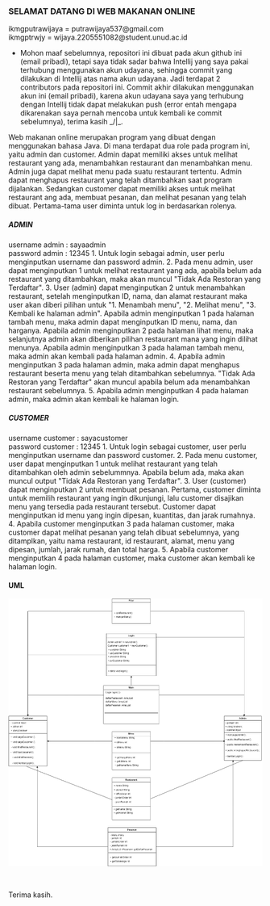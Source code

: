 <h3><b>SELAMAT DATANG DI WEB MAKANAN ONLINE</b></h3>

<p>
 ikmgputrawijaya  = putrawijaya537@gmail.com <br>
 ikmgptrwjy       = wijaya.2205551082@student.unud.ac.id <br>
 
 
 - Mohon maaf sebelumnya, repositori ini dibuat pada akun github ini (email pribadi), tetapi saya tidak sadar bahwa Intellij yang saya pakai terhubung menggunakan akun udayana, sehingga commit yang dilakukan di Intellij atas nama akun udayana. Jadi terdapat 2 contributors pada repositori ini. Commit akhir dilakukan menggunakan akun ini (email pribadi), karena akun udayana saya yang terhubung dengan Intellij tidak dapat melakukan push (error entah mengapa dikarenakan saya pernah mencoba untuk kembali ke commit sebelumnya), terima kasih _/|\_.
 </p>
 
<p>
Web makanan online merupakan program yang dibuat dengan menggunakan bahasa Java. Di mana terdapat dua role pada program ini, yaitu
admin dan customer. Admin dapat memiliki akses untuk melihat restaurant yang ada, menambahkan restaurant dan menambahkan menu. Admin juga dapat melihat menu pada suatu restaurant tertentu. Admin dapat menghapus restaurant yang telah ditambahkan saat program dijalankan. 
 Sedangkan customer dapat memiliki akses untuk melihat restaurant ang ada, membuat pesanan, dan melihat pesanan yang telah dibuat. Pertama-tama user diminta untuk log in berdasarkan rolenya. 
</p>

<p>

<h5>ADMIN</h5>
username admin  : sayaadmin
<br>
password admin  : 12345
1. Untuk login sebagai admin, user perlu menginputkan username dan password admin.
2. Pada menu admin, user dapat menginputkan 1 untuk melihat restaurant yang ada, apabila belum ada restaurant yang ditambahkan, maka akan muncul "Tidak Ada Restoran yang Terdaftar". 
3. User (admin) dapat menginputkan 2 untuk menambahkan restaurant, setelah menginputkan ID, nama, dan alamat restaurant maka user akan diberi pilihan untuk "1. Menambah menu", "2. Melihat menu", "3. Kembali ke halaman admin". Apabila admin menginputkan 1 pada halaman tambah menu, maka admin dapat menginputkan ID menu, nama, dan harganya. Apabila admin menginputkan 2 pada halaman lihat menu, maka selanjutnya admin akan diberikan pilihan restaurant mana yang ingin dilihat menunya. Apabila admin menginputkan 3 pada halaman tambah menu, maka admin akan kembali pada halaman admin.
4. Apabila admin menginputkan 3 pada halaman admin, maka admin dapat menghapus restaurant beserta menu yang telah ditambahkan sebelumnya. "Tidak Ada Restoran yang Terdaftar" akan muncul apabila belum ada menambahkan restaurant sebelumnya.
5. Apabila admin menginputkan 4 pada halaman admin, maka admin akan kembali ke halaman login.
</p>

<p>

<h5>CUSTOMER</h5>
username customer  : sayacustomer
<br>
password customer  : 12345
1. Untuk login sebagai customer, user perlu menginputkan username dan password customer. 
2. Pada menu customer, user dapat menginputkan 1 untuk melihat restaurant yang telah ditambahkan oleh admin sebelummnya. Apabila belum ada, maka akan muncul output "Tidak Ada Restoran yang Terdaftar". 
3. User (customer) dapat menginputkan 2 untuk membuat pesanan. Pertama, customer diminta untuk memilih restaurant yang ingin dikunjungi, lalu customer disajikan menu yang tersedia pada restaurant tersebut. Customer dapat menginputkan id menu yang ingin dipesan, kuantitas, dan jarak rumahnya.
4. Apabila customer menginputkan 3 pada halaman customer, maka customer dapat melihat pesanan yang telah dibuat sebelumnya, yang ditamplkan, yaitu nama restaurant, id restaurant, alamat, menu yang dipesan, jumlah, jarak rumah, dan total harga.
5. Apabila customer menginputkan 4 pada halaman customer, maka customer akan kembali ke halaman login.
</p>

<h4>UML</h4>


![UML](/uml.png "uml")


<br>

Terima kasih.
